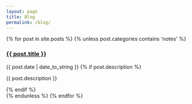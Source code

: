```yaml
---
layout: page
title: Blog
permalink: /blog/
---
```


<style>
.page-title {
  display: none;
}
</style>

<div class="posts">
  {% for post in site.posts %}
    {% unless post.categories contains 'notes' %}
    <div class="post">
      <h3 class="post-title">
        <a href="{{ post.url | absolute_url }}">
          {{ post.title }}
        </a>
      </h3>
      <span class="post-date">{{ post.date | date_to_string }}</span>
      {% if post.description %}
        <p>{{ post.description }}</p>
      {% endif %}
    </div>
    {% endunless %}
  {% endfor %}
</div>